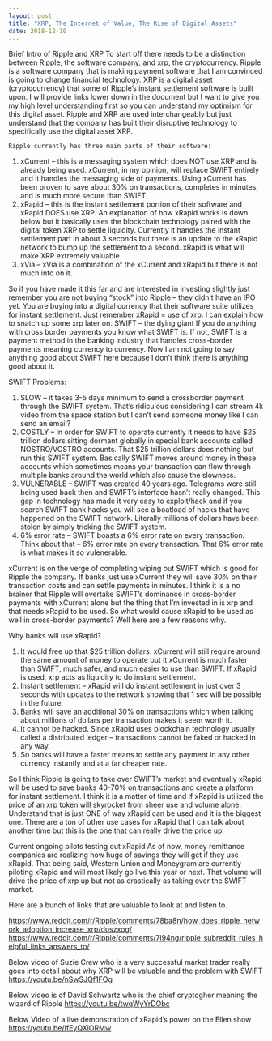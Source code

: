 ```yaml
---
layout: post
title: "XRP, The Internet of Value, The Rise of Digital Assets"
date: 2018-12-10
---
```


Brief Intro of Ripple and XRP
	To start off there needs to be a distinction between Ripple, the software company, and xrp, the cryptocurrency. Ripple is a software company that is making payment software that I am convinced is going to change financial technology. XRP is a digital asset (cryptocurrency) that some of Ripple’s instant settlement software is built upon.  I will provide links lower down in the document but I want to give you my high level understanding first so you can understand my optimism for this digital asset.  Ripple and XRP are used interchangeably but just understand that the company has built their disruptive technology to specifically use the digital asset XRP.

	Ripple currently has three main parts of their software: 

1.	xCurrent – this is a messaging system which does NOT use XRP and is already being used. xCurrent, in my opinion, will replace SWIFT entirely and it handles the messaging side of payments. Using xCurrent has been proven to save about 30% on transactions, completes in minutes, and is much more secure than SWIFT.
2.	xRapid – this is the instant settlement portion of their software and xRapid DOES use XRP. An explanation of how xRapid works is down below but it basically uses the blockchain technology paired with the digital token XRP to settle liquidity. Currently it handles the instant settlement part in about 3 seconds but there is an update to the xRapid network to bump up the settlement to a second. xRapid is what will make XRP extremely valuable.
3.	xVia – xVia is a combination of the xCurrent and xRapid but there is not much info on it.

So if you have made it this far and are interested in investing slightly just remember you are not buying “stock” into Ripple – they didn’t have an IPO yet. You are buying into a digital currency that their software suite utilizes for instant settlement. Just remember xRapid = use of xrp.  I can explain how to snatch up some xrp later on.
SWIFT – the dying giant
	If you do anything with cross border payments you know what SWIFT is. If not, SWIFT is a payment method in the banking industry that handles cross-border payments meaning currency to currency. Now I am not going to say anything good about SWIFT here because I don’t think there is anything good about it. 

SWIFT Problems:
1.	SLOW – it takes 3-5 days minimum to send a crossborder payment through the SWIFT system. That’s ridiculous considering I can stream 4k video from the space station but I can’t send someone money like I can send an email?
2.	COSTLY – In order for SWIFT to operate currently it needs to have $25 trillion dollars sitting dormant globally in special bank accounts called NOSTRO/VOSTRO accounts. That $25 trillion dollars does nothing but run this SWIFT system. Basically SWIFT moves around money in these accounts which sometimes means your transaction can flow through multiple banks around the world which also cause the slowness.
3.	VULNERABLE – SWIFT was created 40 years ago. Telegrams were still being used back then and SWIFT’s interface hasn’t really changed. This gap in technology has made it very easy to exploit/hack and if you search SWIFT bank hacks you will see a boatload of hacks that have happened on the SWIFT network. Literally millions of dollars have been stolen by simply tricking the SWIFT system.
4.	6% error rate – SWIFT boasts a 6% error rate on every transaction. Think about that – 6% error rate on every transaction. That 6% error rate is what makes it so vulenerable.

xCurrent is on the verge of completing wiping out SWIFT which is good for Ripple the company. If banks just use xCurrent they will save 30% on their transaction costs and can settle payments in minutes. I think it is a no brainer that Ripple will overtake SWIFT’s dominance in cross-border payments with xCurrent alone but the thing that I’m invested in is xrp and that needs xRapid to be used. So what would cause xRapid to be used as well in cross-border payments? Well here are a few reasons why.

Why banks will use xRapid?
1.	It would free up that $25 trillion dollars. xCurrent will still require around the same amount of money to operate but it xCurrent is much faster than SWIFT, much safer, and much easier to use than SWIFT. If xRapid is used, xrp acts as liquidity to do instant settlement. 
2.	Instant settlement – xRapid will do instant settlement in just over 3 seconds with updates to the network showing that 1 sec will be possible in the future.
3.	Banks will save an additional 30% on transactions which when talking about millions of dollars per transaction makes it seem worth it.
4.	It cannot be hacked. Since xRapid uses blockchain technology usually called a distributed ledger – transactions cannot be faked or hacked in any way.
5.	So banks will have a faster means to settle any payment in any other currency instantly and at a far cheaper rate.

So I think Ripple is going to take over SWIFT’s market and eventually xRapid will be used to save banks 40-70% on transactions and create a platform for instant settlement.  I think it is a matter of time and if xRapid is utilized the price of an xrp token will skyrocket from sheer use and volume alone. Understand that is just ONE of way xRapid can be used and it is the biggest one. There are a ton of other use cases for xRapid that I can talk about another time but this is the one that can really drive the price up.

Current ongoing pilots testing out xRapid
As of now, money remittance companies are realizing how huge of savings they will get if they use xRapid. That being said, Western Union and Moneygram are currently piloting xRapid and will most likely go live this year or next. That volume will drive the price of xrp up but not as drastically as taking over the SWIFT market.

Here are a bunch of links that are valuable to look at and listen to. 

https://www.reddit.com/r/Ripple/comments/78ba8n/how_does_ripple_network_adoption_increase_xrp/doszxog/
https://www.reddit.com/r/Ripple/comments/7l94ng/ripple_subreddit_rules_helpful_links_answers_to/

Below video of Suzie Crew who is a very successful market trader really goes into detail about why XRP will be valuable and the problem with SWIFT
https://youtu.be/nSwSJQf1FOg


Below video is of David Schwartz who is the chief cryptogher meaning the wizard of Ripple
https://youtu.be/twqWyYrDObc


Below Video of a live demonstration of xRapid’s power on the Ellen show
https://youtu.be/IfEyQXiORMw


